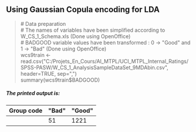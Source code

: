 ## Using Gaussian Copula encoding for LDA

> \# Data preparation <br>
> \# The names of variables have been simplified according to W_CS_1_Schema.xls (Done using OpenOffice) <br>
> \# BADGOOD variable values have been transformed : 0 -> "Good" and 1 -> "Bad" (Done using OpenOffice) <br>
> wcs9train <- read.csv("C:/Projets_En_Cours/AI_MTPL/UCI_MTPL_Internal_Ratings/SPSS-PASW/W_CS_1_AnalysisSampleDataSet_9MDAbin.csv", header=TRUE, sep=",") <br>
> summary(wcs9train$BADGOOD)

##### <em>The printed output is: <br>
| Group code | "Bad" | "Good" |
| ---------- | ----- | ------ |
|  | 51 | 1221 |
</em>
